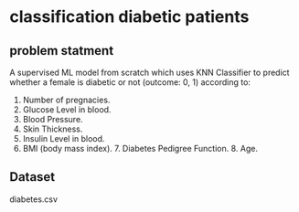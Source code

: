 #      classification diabetic patients
## problem statment 

A supervised ML model from scratch which uses KNN Classifier to predict whether a female is diabetic or not (outcome: 0, 1) according to:
1. Number of pregnacies.
2. Glucose Level in blood.
3. Blood Pressure.
4. Skin Thickness.
5. Insulin Level in blood.
6. BMI (body mass index). 7. Diabetes Pedigree Function. 8. Age.

## Dataset

diabetes.csv
